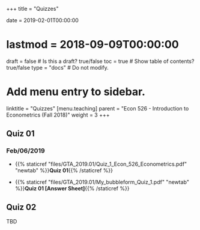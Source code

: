 +++
title = "Quizzes"

date = 2019-02-01T00:00:00
# lastmod = 2018-09-09T00:00:00

draft = false  # Is this a draft? true/false
toc = true  # Show table of contents? true/false
type = "docs"  # Do not modify.

# Add menu entry to sidebar.
linktitle = "Quizzes"
[menu.teaching]
  parent = "Econ 526 - Introduction to Econometrics (Fall 2018)"
  weight = 3
+++

## Quiz 01

### Feb/06/2019

* {{% staticref "files/GTA_2019.01/Quiz_1_Econ_526_Econometrics.pdf" "newtab" %}}**Quiz 01**{{% /staticref %}}

* {{% staticref "files/GTA_2019.01/My_bubbleform_Quiz_1.pdf" "newtab" %}}**Quiz 01 [Answer Sheet]**{{% /staticref %}}

## Quiz 02

TBD